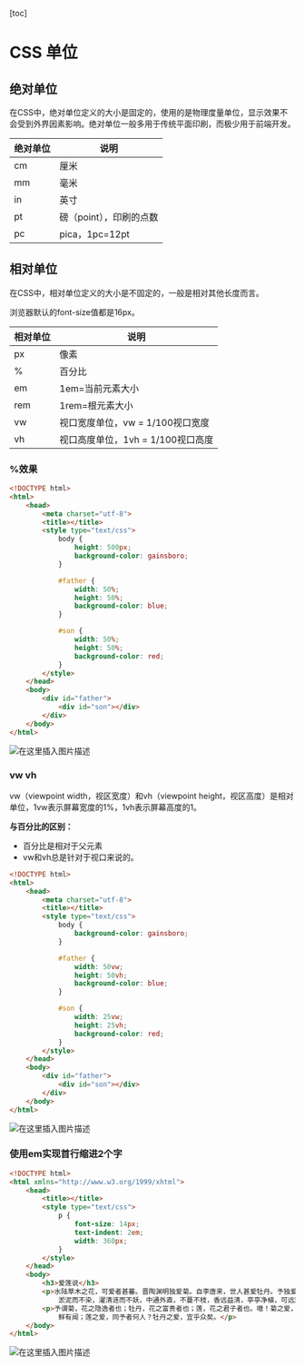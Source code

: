 [toc]

# CSS 单位

## 绝对单位

在CSS中，绝对单位定义的大小是固定的，使用的是物理度量单位，显示效果不会受到外界因素影响。绝对单位一般多用于传统平面印刷，而极少用于前端开发。

| 绝对单位 | 说明                    |
| -------- | ----------------------- |
| cm       | 厘米                    |
| mm       | 毫米                    |
| in       | 英寸                    |
| pt       | 磅（point），印刷的点数 |
| pc       | pica，1pc=12pt          |



## 相对单位

在CSS中，相对单位定义的大小是不固定的，一般是相对其他长度而言。

浏览器默认的font-size值都是16px。

| 相对单位 | 说明                              |
| -------- | --------------------------------- |
| px       | 像素                              |
| %        | 百分比                            |
| em       | 1em=当前元素大小                  |
| rem      | 1rem=根元素大小                   |
| vw       | 视口宽度单位，vw = 1/100视口宽度  |
| vh       | 视口高度单位，1vh = 1/100视口高度 |

### %效果

```html
<!DOCTYPE html>
<html>
	<head>
		<meta charset="utf-8">
		<title></title>
		<style type="text/css">
			body {
				height: 500px;
				background-color: gainsboro;
			}

			#father {
				width: 50%;
				height: 50%;
				background-color: blue;
			}

			#son {
				width: 50%;
				height: 50%;
				background-color: red;
			}
		</style>
	</head>
	<body>
		<div id="father">
			<div id="son"></div>
		</div>
	</body>
</html>
```

![在这里插入图片描述](https://img-blog.csdnimg.cn/7bb0f513b4594cc2ad01c150229d20c6.png)



### vw vh

vw（viewpoint width，视区宽度）和vh（viewpoint height，视区高度）是相对单位，1vw表示屏幕宽度的1%，1vh表示屏幕高度的1。

**与百分比的区别：**

- 百分比是相对于父元素
- vw和vh总是针对于视口来说的。

```html
<!DOCTYPE html>
<html>
	<head>
		<meta charset="utf-8">
		<title></title>
		<style type="text/css">
			body {
				background-color: gainsboro;
			}

			#father {
				width: 50vw;
				height: 50vh;
				background-color: blue;
			}

			#son {
				width: 25vw;
				height: 25vh;
				background-color: red;
			}
		</style>
	</head>
	<body>
		<div id="father">
			<div id="son"></div>
		</div>
	</body>
</html>
```

![在这里插入图片描述](https://img-blog.csdnimg.cn/c46d0d07efea4df48655756d55391273.png)



### 使用em实现首行缩进2个字

```html
<!DOCTYPE html>
<html xmlns="http://www.w3.org/1999/xhtml">
    <head>
        <title></title>
        <style type="text/css">
            p {
                font-size: 14px;
                text-indent: 2em;
                width: 360px;
            }
        </style>
    </head>
    <body>
        <h3>爱莲说</h3>
        <p>水陆草木之花，可爱者甚蕃。晋陶渊明独爱菊。自李唐来，世人甚爱牡丹。予独爱莲之出
            淤泥而不染，濯清涟而不妖，中通外直，不蔓不枝，香远益清，亭亭净植，可远观而不可亵玩焉。</p>
        <p>予谓菊，花之隐逸者也；牡丹，花之富贵者也；莲，花之君子者也。噫！菊之爱，陶后
            鲜有闻；莲之爱，同予者何人？牡丹之爱，宜乎众矣。</p>
    </body>
</html>
```

![在这里插入图片描述](https://img-blog.csdnimg.cn/9a8e9dcefc4a4f9db20c9517d5b2e6c1.png)

